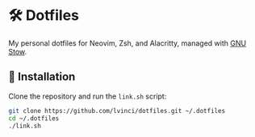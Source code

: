 # 🛠️ Dotfiles

My personal dotfiles for Neovim, Zsh, and Alacritty, managed with [GNU Stow](https://www.gnu.org/software/stow/).

## 🚀 Installation

Clone the repository and run the `link.sh` script:

```sh
git clone https://github.com/lvinci/dotfiles.git ~/.dotfiles
cd ~/.dotfiles
./link.sh

